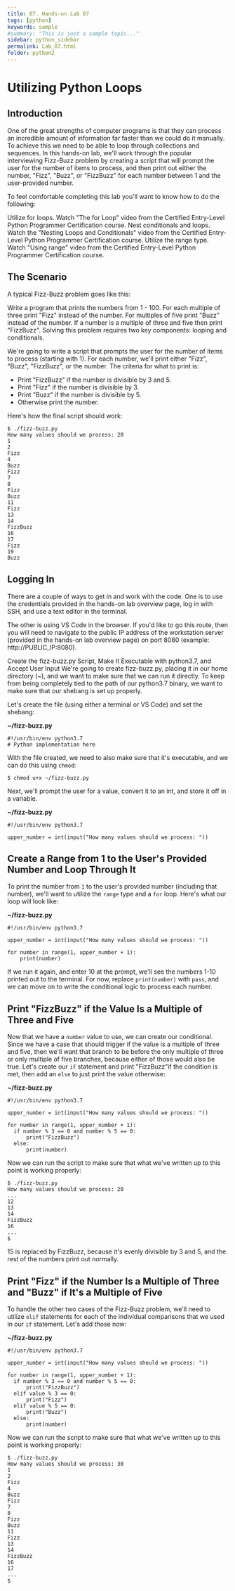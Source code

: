 ```yaml
---
title: 07. Hands-on Lab 07
tags: [python]
keywords: sample
#summary: "This is just a sample topic..."
sidebar: python_sidebar
permalink: Lab_07.html
folder: python2
---
```


# Utilizing Python Loops

## Introduction

One of the great strengths of computer programs is that they can process an incredible amount of information far faster than we could do it manually. To achieve this we need to be able to loop through collections and sequences. In this hands-on lab, we'll work through the popular interviewing Fizz-Buzz problem by creating a script that will prompt the user for the number of items to process, and then print out either the number, "Fizz", "Buzz", or "FizzBuzz" for each number between 1 and the user-provided number.

To feel comfortable completing this lab you'll want to know how to do the following:

Utilize for loops. Watch "The for Loop" video from the Certified Entry-Level Python Programmer Certification course.
Nest conditionals and loops. Watch the "Nesting Loops and Conditionals" video from the Certified Entry-Level Python Programmer Certification course.
Utilize the range type. Watch "Using range" video from the Certified Entry-Level Python Programmer Certification course.

## The Scenario

A typical Fizz-Buzz problem goes like this:

Write a program that prints the numbers from 1 - 100. For each multiple of three print "Fizz" instead of the number. For multiples of five print "Buzz" instead of the number. If a number is a multiple of three and five then print "FizzBuzz". Solving this problem requires two key components: looping and conditionals.

We're going to write a script that prompts the user for the number of items to process (starting with 1). For each number, we'll print either "Fizz", "Buzz", "FizzBuzz", or the number. The criteria for what to print is:

* Print "FizzBuzz" if the number is divisible by 3 and 5.
* Print "Fizz" if the number is divisible by 3.
* Print "Buzz" if the number is divisible by 5.
* Otherwise print the number.

Here's how the final script should work:

```
$ ./fizz-buzz.py
How many values should we process: 20
1
2
Fizz
4
Buzz
Fizz
7
8
Fizz
Buzz
11
Fizz
13
14
FizzBuzz
16
17
Fizz
19
Buzz
```

## Logging In

There are a couple of ways to get in and work with the code. One is to use the credentials provided in the hands-on lab overview page, log in with SSH, and use a text editor in the terminal.

The other is using VS Code in the browser. If you'd like to go this route, then you will need to navigate to the public IP address of the workstation server (provided in the hands-on lab overview page) on port 8080 (example: http://PUBLIC_IP:8080).

Create the fizz-buzz.py Script, Make It Executable with python3.7, and Accept User Input
We're going to create fizz-buzz.py, placing it in our home directory (~), and we want to make sure that we can run it directly. To keep from being completely tied to the path of our python3.7 binary, we want to make sure that our shebang is set up properly.

Let's create the file (using either a terminal or VS Code) and set the shebang:

**~/fizz-buzz.py**

```
#!/usr/bin/env python3.7
# Python implementation here
```

With the file created, we need to also make sure that it's executable, and we can do this using `chmod`:

```
$ chmod u+x ~/fizz-buzz.py
```

Next, we'll prompt the user for a value, convert it to an int, and store it off in a variable.


**~/fizz-buzz.py**

```
#!/usr/bin/env python3.7

upper_number = int(input("How many values should we process: "))
```

## Create a Range from 1 to the User's Provided Number and Loop Through It

To print the number from `1` to the user's provided number (including that number), we'll want to utilize the `range` type and a `for` loop. Here's what our loop will look like:

**~/fizz-buzz.py**

```
#!/usr/bin/env python3.7

upper_number = int(input("How many values should we process: "))

for number in range(1, upper_number + 1):
    print(number)
```

If we run it again, and enter 10 at the prompt, we'll see the numbers 1-10 printed out to the terminal. For now, replace `print(number)` with `pass`, and we can move on to write the conditional logic to process each number.

## Print "FizzBuzz" if the Value Is a Multiple of Three and Five

Now that we have a `number` value to use, we can create our conditional. Since we have a case that should trigger if the value is a multiple of three and five, then we'll want that branch to be before the only multiple of three or only multiple of five branches, because either of those would also be true. Let's create our `if` statement and print "FizzBuzz"if the condition is met, then add an `else` to just print the value otherwise:

**~/fizz-buzz.py**

```
#!/usr/bin/env python3.7

upper_number = int(input("How many values should we process: "))

for number in range(1, upper_number + 1):
  if number % 3 == 0 and number % 5 == 0:
      print("FizzBuzz")
  else:
      print(number)
```

Now we can run the script to make sure that what we've written up to this point is working properly:

```
$ ./fizz-buzz.py
How many values should we process: 20
...
12
13
14
FizzBuzz
16
...
$
```

15 is replaced by FizzBuzz, because it's evenly divisible by 3 and 5, and the rest of the numbers print out normally.

## Print "Fizz" if the Number Is a Multiple of Three and "Buzz" if It's a Multiple of Five

To handle the other two cases of the Fizz-Buzz problem, we'll need to utilize `elif` statements for each of the individual comparisons that we used in our `if` statement. Let's add those now:

**~/fizz-buzz.py**

```
#!/usr/bin/env python3.7

upper_number = int(input("How many values should we process: "))

for number in range(1, upper_number + 1):
  if number % 3 == 0 and number % 5 == 0:
      print("FizzBuzz")
  elif value % 3 == 0:
      print("Fizz")
  elif value % 5 == 0:
      print("Buzz")
  else:
      print(number)
```

Now we can run the script to make sure that what we've written up to this point is working properly:

```
$ ./fizz-buzz.py
How many values should we process: 30
1
2
Fizz
4
Buzz
Fizz
7
8
Fizz
Buzz
11
Fizz
13
14
FizzBuzz
16
17
...
$
```